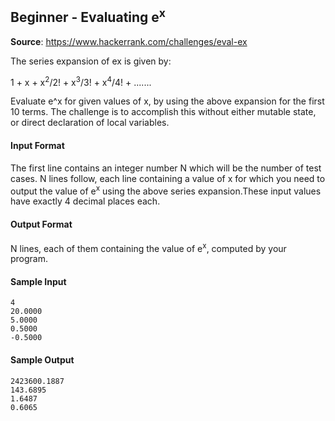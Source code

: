## Beginner - Evaluating e<sup>x</sup>
__Source__: https://www.hackerrank.com/challenges/eval-ex

The series expansion of ex is given by:

1 + x + x<sup>2</sup>/2! + x<sup>3</sup>/3! + x<sup>4</sup>/4! + .......

Evaluate e^x for given values of x, by using the above expansion for the first 10
terms. The challenge is to accomplish this without either mutable state, or direct
declaration of local variables.

#### Input Format

The first line contains an integer number N which will be the number of test cases.
N lines follow, each line containing a value of x for which you need to output the
value of e<sup>x</sup> using the above series expansion.These input values have
exactly 4 decimal places each.

#### Output Format

N lines, each of them containing the value of e<sup>x</sup>, computed by your program.

#### Sample Input
```
4
20.0000
5.0000
0.5000
-0.5000
```

#### Sample Output
```
2423600.1887
143.6895
1.6487
0.6065
```
